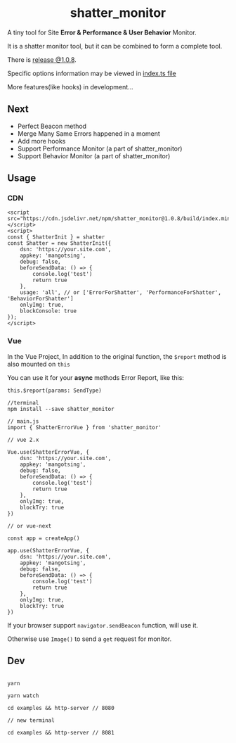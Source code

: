 <h1 align="center">shatter_monitor</h1>

A tiny tool for Site **Error & Performance & User Behavior** Monitor.

It is a shatter monitor tool, but it can be combined to form a complete tool.

There is [release @1.0.8](https://cdn.jsdelivr.net/npm/shatter_monitor@1.0.8/build/index.min.js).

Specific options information may be viewed in [index.ts file](https://github.com/MangoTsing/shatter_monitor/blob/master/src/types/index.ts)

More features(like hooks) in development...

## Next

- Perfect Beacon method
- Merge Many Same Errors happened in a moment
- Add more hooks
- Support Performance Monitor (a part of shatter_monitor)
- Support Behavior Monitor (a part of shatter_monitor)

## Usage

### CDN

```
<script src="https://cdn.jsdelivr.net/npm/shatter_monitor@1.0.8/build/index.min.js"></script>
<script>
const { ShatterInit } = shatter
const Shatter = new ShatterInit({
    dsn: 'https://your.site.com',
    appkey: 'mangotsing',
    debug: false,
    beforeSendData: () => {
        console.log('test')
        return true
    },
    usage: 'all', // or ['ErrorForShatter', 'PerformanceForShatter', 'BehaviorForShatter']
    onlyImg: true,
    blockConsole: true
});
</script>
```

### Vue

In the Vue Project, In addition to the original function, the `$report` method is also mounted on `this`

You can use it for your **async** methods Error Report, like this:

`this.$report(params: SendType)`

```
//terminal
npm install --save shatter_monitor

// main.js
import { ShatterErrorVue } from 'shatter_monitor'

// vue 2.x

Vue.use(ShatterErrorVue, {
    dsn: 'https://your.site.com',
    appkey: 'mangotsing',
    debug: false,
    beforeSendData: () => {
        console.log('test')
        return true
    },
    onlyImg: true,
    blockTry: true
})

// or vue-next

const app = createApp()

app.use(ShatterErrorVue, {
    dsn: 'https://your.site.com',
    appkey: 'mangotsing',
    debug: false,
    beforeSendData: () => {
        console.log('test')
        return true
    },
    onlyImg: true,
    blockTry: true
})

```

If your browser support `navigator.sendBeacon` function, will use it.

Otherwise use `Image()` to send a `get` request for monitor.

## Dev

```

yarn

yarn watch

cd examples && http-server // 8080

// new terminal

cd examples && http-server // 8081

```


